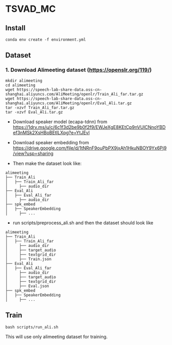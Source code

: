 # TSVAD_MC

## Install
```
conda env create -f environment.yml
```


## Dataset
### 1. Download Alimeeting dataset (https://openslr.org/119/)
```
mkdir alimeeting
cd alimeeting
wget https://speech-lab-share-data.oss-cn-shanghai.aliyuncs.com/AliMeeting/openlr/Train_Ali_far.tar.gz
wget https://speech-lab-share-data.oss-cn-shanghai.aliyuncs.com/AliMeeting/openlr/Eval_Ali.tar.gz
tar -xzvf Train_Ali_far.tar.gz
tar -xzvf Eval_Ali.tar.gz
```
- Download speaker model (ecapa-tdnn) from https://1drv.ms/u/c/6c1f3d2be9b0f2f9/EWJeXgE8KEtCp9nVUlCNnoYBDef3nMSk2XsHBoBEtILXpg?e=YtJEvl
- Download speaker embedding from https://drive.google.com/file/d/1tNRnF9ouPbPX9jxAh1HkuNBOY9Yx6Pj9/view?usp=sharing

- Then make the dataset look like:
 ```
alimeeting
├── Train_Ali
│   ├── Train_Ali_far 
│     ├── audio_dir
├── Eval_Ali
│   ├── Eval_Ali_far 
│     ├── audio_dir
├── spk_embed
│   ├── SpeakerEmbedding 
│     ├── ...
```

- run scripts/preprocess_ali.sh and then the dataset should look like
```
alimeeting 
├── Train_Ali
│   ├── Train_Ali_far 
│     ├── audio_dir
│     ├── target_audio
│     ├── textgrid_dir
│     ├── Train.json
├── Eval_Ali
│   ├── Eval_Ali_far 
│     ├── audio_dir
│     ├── target_audio
│     ├── textgrid_dir
│     ├── Eval.json
├── spk_embed
│   ├── SpeakerEmbedding 
│     ├── ...
```

## Train
```
bash scripts/run_ali.sh
```
This will use only alimeeting dataset for training.
